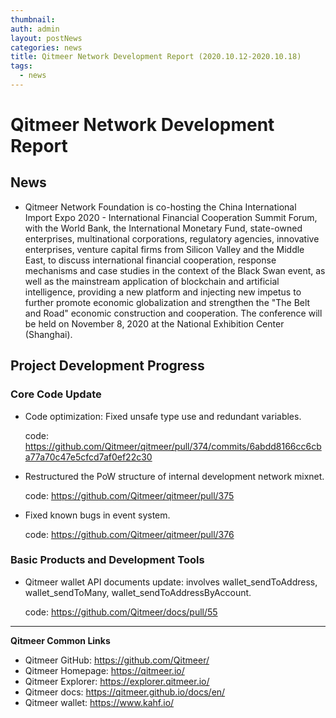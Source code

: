 ```yaml
---
thumbnail: 
auth: admin
layout: postNews
categories: news
title: Qitmeer Network Development Report (2020.10.12-2020.10.18)
tags:
  - news
---
```


# Qitmeer Network Development Report

## News

- Qitmeer Network Foundation is co-hosting the China International Import Expo 2020 - International Financial Cooperation Summit Forum, with the World Bank, the International Monetary Fund, state-owned enterprises, multinational corporations, regulatory agencies, innovative enterprises, venture capital firms from Silicon Valley and the Middle East, to discuss international financial cooperation, response mechanisms and case studies in the context of the Black Swan event, as well as the mainstream application of blockchain and artificial intelligence, providing a new platform and injecting new impetus to further promote economic globalization and strengthen the "The Belt and Road" economic construction and cooperation. The conference will be held on November 8, 2020 at the National Exhibition Center (Shanghai).


## Project Development Progress

### Core Code Update

- Code optimization: Fixed unsafe type use and redundant variables.

  code:
https://github.com/Qitmeer/qitmeer/pull/374/commits/6abdd8166cc6cba77a70c47e5cfcd7af0ef22c30

- Restructured the PoW structure of internal development network mixnet.

  code:
https://github.com/Qitmeer/qitmeer/pull/375

- Fixed known bugs in event system.

  code:
https://github.com/Qitmeer/qitmeer/pull/376



### Basic Products and Development Tools

- Qitmeer wallet API documents update: involves wallet_sendToAddress, wallet_sendToMany, wallet_sendToAddressByAccount.

  code:
https://github.com/Qitmeer/docs/pull/55


----------------------------

**Qitmeer Common Links**

* Qitmeer GitHub: https://github.com/Qitmeer/
* Qitmeer Homepage: https://qitmeer.io/
* Qitmeer Explorer: https://explorer.qitmeer.io/
* Qitmeer docs: https://qitmeer.github.io/docs/en/
* Qitmeer wallet: https://www.kahf.io/